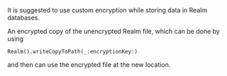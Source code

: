 
It is suggested to use custom encryption while storing data in Realm
databases.

An encrypted copy of the unencrypted Realm file, which can be done by
using

    Realm().writeCopyToPath(_:encryptionKey:)

and then can use the encrypted file at the new location.
